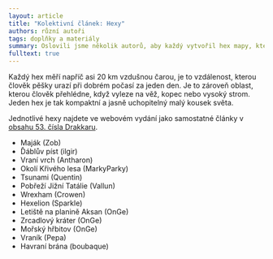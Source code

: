 ```yaml
---
layout: article
title: "Kolektivní článek: Hexy"
authors: různí autoři
tags: doplňky a materiály
summary: Oslovili jsme několik autorů, aby každý vytvořil hex mapy, který by sloužil jako inspirace pro hráče. Ti jej pak mohou využít při svém hraní a přidat si ho do své vlastní mapy nebo jen použít předkládané nápady.
fulltext: true
---
```


Každý hex měří napříč asi 20 km vzdušnou čarou, je to vzdálenost, kterou člověk pěšky urazí při dobrém počasí za jeden den. Je to zároveň oblast, kterou člověk přehlédne, když vyleze na věž, kopec nebo vysoký strom. Jeden hex je tak kompaktní a jasně uchopitelný malý kousek světa.

Jednotlivé hexy najdete ve webovém vydání jako samostatné články v [obsahu 53. čísla Drakkaru](.).

- Maják (Zob)
- Ďáblův píst (ilgir)
- Vraní vrch (Antharon)
- Okolí Křivého lesa (MarkyParky)
- Tsunami (Quentin)
- Pobřeží Jižní Tatálie (Vallun)
- Wrexham (Crowen)
- Hexelion (Sparkle)
- Letiště na planině Aksan (OnGe)
- Zrcadlový kráter (OnGe)
- Mořský hřbitov (OnGe)
- Vraník (Pepa)
- Havraní brána (boubaque)
